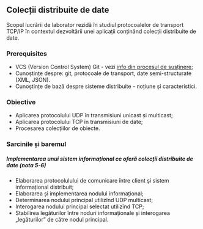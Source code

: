 ## Colecții distribuite de date

Scopul lucrării de laborator rezidă în studiul protocoalelor de transport TCP/IP în contextul dezvoltării unei aplicații conținând colecții distribuite de date.

### Prerequisites

- VCS (Version Control System) Git - vezi [info din procesul de susținere](submission-process.md);
- Cunoștințe despre: git, protocoale de transport, date semi-structurate (XML, JSON).
- Cunoștințe de bază despre sisteme distribuite - noțiune și caracteristici.

### Obiective

- Aplicarea protocolului UDP în transmisiuni unicast și multicast;
- Aplicarea protocolului TCP în transmisiuni de date;
- Procesarea colecțiilor de obiecte.

### Sarcinile și baremul

##### Implementarea unui sistem informațional ce oferă colecții distribuite de date (nota 5-6)

- Elaborarea protocolulului de comunicare între client și sistem informațional distribuit;
- Elaborarea și implementarea nodului informațional;
- Determinarea nodului principal utilizînd UDP multicast;
- Interogarea nodului principal selectat utilizînd TCP;
- Stabilirea legăturilor între noduri informaționale și interogarea
„legăturilor” de către nodul principal.
